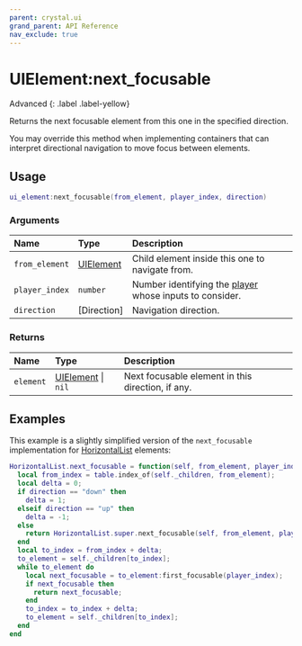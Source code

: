 ```yaml
---
parent: crystal.ui
grand_parent: API Reference
nav_exclude: true
---
```


# UIElement:next_focusable

Advanced
{: .label .label-yellow}

Returns the next focusable element from this one in the specified direction.

You may override this method when implementing containers that can interpret directional navigation to move focus between elements.

## Usage

```lua
ui_element:next_focusable(from_element, player_index, direction)
```

### Arguments

| Name           | Type                    | Description                                                                          |
| :------------- | :---------------------- | :----------------------------------------------------------------------------------- |
| `from_element` | [UIElement](ui_element) | Child element inside this one to navigate from.                                      |
| `player_index` | `number`                | Number identifying the [player](/crystal/api/input/player) whose inputs to consider. |
| `direction`    | [Direction]             | Navigation direction.                                                                |

### Returns

| Name      | Type                             | Description                                       |
| :-------- | :------------------------------- | :------------------------------------------------ |
| `element` | [UIElement](ui_element) \| `nil` | Next focusable element in this direction, if any. |

## Examples

This example is a slightly simplified version of the `next_focusable` implementation for [HorizontalList](horizontal_list) elements:

```lua
HorizontalList.next_focusable = function(self, from_element, player_index, direction)
  local from_index = table.index_of(self._children, from_element);
  local delta = 0;
  if direction == "down" then
    delta = 1;
  elseif direction == "up" then
    delta = -1;
  else
    return HorizontalList.super.next_focusable(self, from_element, player_index, direction);
  end
  local to_index = from_index + delta;
  to_element = self._children[to_index];
  while to_element do
    local next_focusable = to_element:first_focusable(player_index);
    if next_focusable then
      return next_focusable;
    end
    to_index = to_index + delta;
    to_element = self._children[to_index];
  end
end
```
